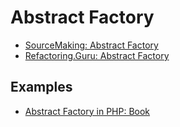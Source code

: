 # Abstract Factory

- [SourceMaking: Abstract Factory](https://sourcemaking.com/design_patterns/abstract_factory)
- [Refactoring.Guru: Abstract Factory](https://refactoring.guru/design-patterns/abstract-factory)

## Examples

* [Abstract Factory in PHP: Book](Creational/AbstractFactory/Php)